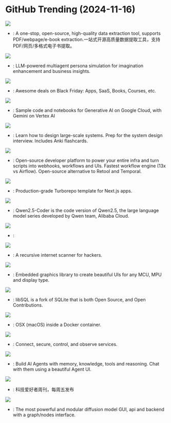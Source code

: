 # GitHub Trending (2024-11-16)

![](https://img.shields.io/badge/Python-New%201-green?style=flat-square&logo=appveyor)
- [](https://github.comundefined): A one-stop, open-source, high-quality data extraction tool, supports PDF/webpage/e-book extraction.一站式开源高质量数据提取工具，支持PDF/网页/多格式电子书提取。

![](https://img.shields.io/badge/Python-New%20409-green?style=flat-square&logo=appveyor)
- [](https://github.comundefined): LLM-powered multiagent persona simulation for imagination enhancement and business insights.

![](https://img.shields.io/badge/none-New%2071-green?style=flat-square&logo=appveyor)
- [](https://github.comundefined): Awesome deals on Black Friday: Apps, SaaS, Books, Courses, etc.

![](https://img.shields.io/badge/Jupyter%20Notebook-New%20163-green?style=flat-square&logo=appveyor)
- [](https://github.comundefined): Sample code and notebooks for Generative AI on Google Cloud, with Gemini on Vertex AI

![](https://img.shields.io/badge/Python-New%20237-green?style=flat-square&logo=appveyor)
- [](https://github.comundefined): Learn how to design large-scale systems. Prep for the system design interview. Includes Anki flashcards.

![](https://img.shields.io/badge/HTML-New%20155-green?style=flat-square&logo=appveyor)
- [](https://github.comundefined): Open-source developer platform to power your entire infra and turn scripts into webhooks, workflows and UIs. Fastest workflow engine (13x vs Airflow). Open-source alternative to Retool and Temporal.

![](https://img.shields.io/badge/TypeScript-New%20164-green?style=flat-square&logo=appveyor)
- [](https://github.comundefined): Production-grade Turborepo template for Next.js apps.

![](https://img.shields.io/badge/Python-New%20177-green?style=flat-square&logo=appveyor)
- [](https://github.comundefined): Qwen2.5-Coder is the code version of Qwen2.5, the large language model series developed by Qwen team, Alibaba Cloud.

![](https://img.shields.io/badge/JavaScript-New%20280-green?style=flat-square&logo=appveyor)
- [](https://github.comundefined): 

![](https://img.shields.io/badge/Python-New%20273-green?style=flat-square&logo=appveyor)
- [](https://github.comundefined): A recursive internet scanner for hackers.

![](https://img.shields.io/badge/C-New%2038-green?style=flat-square&logo=appveyor)
- [](https://github.comundefined): Embedded graphics library to create beautiful UIs for any MCU, MPU and display type.

![](https://img.shields.io/badge/C-New%20297-green?style=flat-square&logo=appveyor)
- [](https://github.comundefined): libSQL is a fork of SQLite that is both Open Source, and Open Contributions.

![](https://img.shields.io/badge/Python-New%20526-green?style=flat-square&logo=appveyor)
- [](https://github.comundefined): OSX (macOS) inside a Docker container.

![](https://img.shields.io/badge/Go-New%207-green?style=flat-square&logo=appveyor)
- [](https://github.comundefined): Connect, secure, control, and observe services.

![](https://img.shields.io/badge/Python-New%2053-green?style=flat-square&logo=appveyor)
- [](https://github.comundefined): Build AI Agents with memory, knowledge, tools and reasoning. Chat with them using a beautiful Agent UI.

![](https://img.shields.io/badge/none-New%2036-green?style=flat-square&logo=appveyor)
- [](https://github.comundefined): 科技爱好者周刊，每周五发布

![](https://img.shields.io/badge/Python-New%2085-green?style=flat-square&logo=appveyor)
- [](https://github.comundefined): The most powerful and modular diffusion model GUI, api and backend with a graph/nodes interface.

